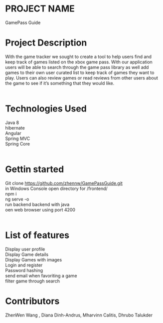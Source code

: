 # PROJECT NAME <br />
GamePass Guide <br />

# Project Description <br />
With the game tracker we sought to create a tool to help users find and keep track of games listed on the xbox game pass. With our application users will be able to search through the game pass library as well add games to their own user curated list to keep track of games they want to play. Users can also review games or read reviews from other users about the game to see if it’s something that they would like.
<br />
<br />
# Technologies Used <br />
Java 8 <br />
hibernate <br />
Angular <br />
Spring MVC <br />
Spring Core <br />
<br />
# Gettin started <br />
Git clone https://github.com/zhennw/GamePassGuide.git <br />
in Windows Console open directory for /frontend/  <br />
npm i   <br />
ng serve -o  <br />
run backend backend with java  <br />
oen web browser using port 4200  <br />
<br />
# List of features 
Display user profile <br />
Display Game details <br />
Display Games with images <br />
Login and register <br />
Password hashing <br />
send email when favoriting a game <br />
filter game through search <br />

# Contributors
ZhenWen Wang , Diana Dinh-Andrus, Mharvinn Calitis, Dhrubo Talukder
